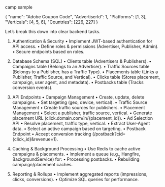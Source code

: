 camp sample

{
"name": "Adobe Coupon Code",
"AdvertiserId": 1,
"Platforms": [1, 3],
"Verticals": [4, 5, 6],
"Countries": [226, 227]
}

Let’s break this down into clear backend tasks.

1. Authentication & Security
   • Implement JWT-based authentication for API access.
   • Define roles & permissions (Advertiser, Publisher, Admin).
   • Secure endpoints based on roles.

2. Database Schema (SQL)
   • Clients table (Advertisers & Publishers).
   • Campaigns table (Belongs to an Advertiser).
   • Traffic Sources table (Belongs to a Publisher, has a Traffic Type).
   • Placements table (Links a Publisher, Traffic Source, and Vertical).
   • Clicks table (Stores placement, campaign, user agent, and metadata).
   • Postbacks table (Tracks conversion events).

3. API Endpoints
   • Campaign Management
   • Create, update, delete campaigns.
   • Set targeting (geo, device, vertical).
   • Traffic Source Management
   • Create traffic sources for publishers.
   • Placement Management
   • Select a publisher, traffic source, vertical.
   • Generate placement URL (click.domain.com/in/{placement_id}).
   • Ad Selection API
   • Resolve placement, traffic type, vertical.
   • Extract User-Agent data.
   • Select an active campaign based on targeting.
   • Postback Endpoint
   • Accept conversion tracking (/postback?cid={click_id}&revenue=1).

4. Caching & Background Processing
   • Use Redis to cache active campaigns & placements.
   • Implement a queue (e.g., Hangfire, BackgroundService) for:
   • Processing postbacks.
   • Rebuilding campaign/placement caches.

5. Reporting & Rollups
   • Implement aggregated reports (impressions, clicks, conversions).
   • Optimize SQL queries for performance.
